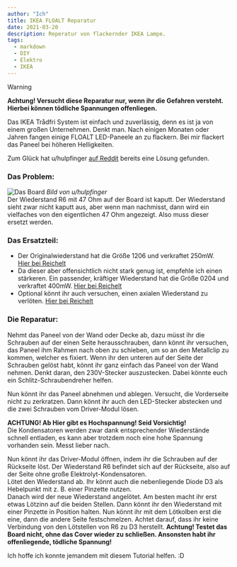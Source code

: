 ```yaml
---
author: "Ich"
title: IKEA FLOALT Reparatur
date: 2021-03-20
description: Reperatur von flackernder IKEA Lampe.
tags:
  - markdown
  - DIY
  - Elektro
  - IKEA
---
```

> [!warning]
> **Achtung! Versucht diese Reparatur nur, wenn ihr die Gefahren versteht. Hierbei können tödliche Spannungen offenliegen.**  

Das IKEA Trådfri System ist einfach und zuverlässig, denn es ist ja von einem großen Unternehmen. Denkt man.
Nach einigen Monaten oder Jahren fangen einige FLOALT LED-Paneele an zu flackern. Bei mir flackert das Paneel bei höheren Helligkeiten.

Zum Glück hat u/hulpfinger [auf Reddit](https://www.reddit.com/r/tradfri/comments/ac9vqr/blinking_flickering_floalt_panel/) bereits eine Lösung gefunden.
### Das Problem:
![Das Board](https://preview.redd.it/nden6bwcn9821.jpg?width=800&format=pjpg&auto=webp&v=enabled&s=d2747148245fc63262da49d5f6f66586f4c38a09)
_Bild von u/hulpfinger_  
Der Wiederstand R6 mit 47 Ohm auf der Board ist kaputt. Der Wiederstand sieht zwar nicht kaputt aus, aber wenn man nachmisst, dann wird ein vielfaches von den eigentlichen 47 Ohm angezeigt. Also muss dieser ersetzt werden. 
### Das Ersatzteil:
 * Der Originalwiederstand hat die Größe 1206 und verkraftet 250mW.  
 [Hier bei Reichelt](https://www.reichelt.de/smd-widerstand-1206-47-ohm-250-mw-1--wal-wr12x47r0ftl-p346682.html?&trstct=pos_0&nbc=1)
 * Da dieser aber offensichtlich nicht stark genug ist, empfehle ich einen stärkeren. Ein passender, kräftiger Wiederstand hat die Größe 0204 und verkraftet 400mW.
 [Hier bei Reichelt](https://www.reichelt.de/melf-widerstand-0204-47-ohm-400-mw-1--vit-zc204-47r-p277736.html?&trstct=pos_1&nbc=1)
 * Optional könnt ihr auch versuchen, einen axialen Wiederstand zu verlöten.
 [Hier bei Reichelt](https://www.reichelt.de/widerstand-metalloxyd-47-ohm-0207-1-0-w-5--1w-47-p1824.html?&trstct=pos_3&nbc=1)
### Die Reparatur:
Nehmt das Paneel von der Wand oder Decke ab, dazu müsst ihr die Schrauben auf der einen Seite herausschrauben, dann könnt ihr versuchen, das Paneel ihm Rahmen nach oben zu schieben, um so an den Metallclip zu kommen, welcher es fixiert. Wenn ihr den unteren auf der Seite der Schrauben gelöst habt, könnt ihr ganz einfach das Paneel von der Wand nehmen. Denkt daran, den 230V-Stecker auszustecken. Dabei könnte euch ein Schlitz-Schraubendreher helfen.  

Nun könnt ihr das Paneel abnehmen und ablegen. Versucht, die Vorderseite nicht zu zerkratzen. Dann könnt ihr auch den LED-Stecker abstecken und die zwei Schrauben vom Driver-Modul lösen.  

**ACHTUNG! Ab Hier gibt es Hochspannung! Seid Vorsichtig!**  
Die Kondensatoren werden zwar dank entsprechender Wiederstände schnell entladen, es kann aber trotzdem noch eine hohe Spannung vorhanden sein. Messt lieber nach.

Nun könnt ihr das Driver-Modul öffnen, indem ihr die Schrauben auf der Rückseite löst. Der Wiederstand R6 befindet sich auf der Rückseite, also auf der Seite ohne große Elektrolyt-Kondensatoren.  
Lötet den Wiederstand ab. Ihr könnt auch die nebenliegende Diode D3 als Hebelpunkt mit z. B. einer Pinzette nutzen.  
Danach wird der neue Wiederstand angelötet. Am besten macht ihr erst etwas Lötzinn auf die beiden Stellen. Dann könnt ihr den Wiederstand mit einer Pinzette in Position halten. Nun könnt ihr mit dem Lötkolben erst die eine, dann die andere Seite festschmelzen. Achtet darauf, dass ihr keine Verbindung von den Lötstellen von R6 zu D3 herstellt.
**Achtung! Testet das Board nicht, ohne das Cover wieder zu schließen. Ansonsten habt ihr offenliegende, tödliche Spannung!**

Ich hoffe ich konnte jemandem mit diesem Tutorial helfen. :D
